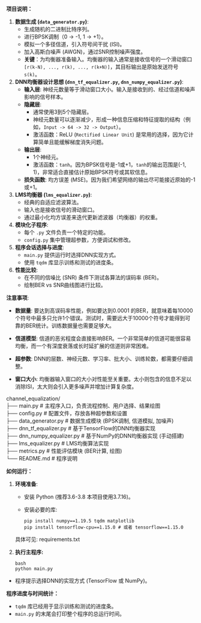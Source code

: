 **项目说明：**

1. **数据生成 (`data_generator.py`)**:
   - 生成随机的二进制比特序列。
   - 进行BPSK调制（0 -> -1, 1 -> +1）。
   - 模拟一个多径信道，引入符号间干扰 (ISI)。
   - 加入高斯白噪声 (AWGN)，通过SNR控制噪声强度。
   - **关键**：为均衡器准备输入。均衡器的输入通常是接收信号的一个滑动窗口 `[r(k-N), ..., r(k), ..., r(k+N)]`，其目标输出是原始发送符号 `s(k)`。
2. **DNN均衡器设计思想 (`dnn_tf_equalizer.py`, `dnn_numpy_equalizer.py`)**:
   - **输入层**: 神经元数量等于滑动窗口大小。输入是接收到的、经过信道和噪声影响的信号样本。
   - **隐藏层**:
     - 通常使用3到5个隐藏层。
     - 神经元数量可以逐渐减少，形成一种信息压缩和特征提取的结构（例如，`Input -> 64 -> 32 -> Output`）。
     - 激活函数：ReLU (`Rectified Linear Unit`) 是常用的选择，因为它计算简单且能缓解梯度消失问题。
   - **输出层**:
     - 1个神经元。
     - 激活函数：`tanh`。因为BPSK信号是-1或+1，`tanh`的输出范围是(-1, 1)，非常适合直接估计原始BPSK符号或其软信息。
   - **损失函数**: 均方误差 (MSE)。因为我们希望网络的输出尽可能接近原始的-1或+1。
3. **LMS均衡器 (`lms_equalizer.py`)**:
   - 经典的自适应滤波算法。
   - 输入也是接收信号的滑动窗口。
   - 通过最小化均方误差来迭代更新滤波器（均衡器）的权重。
4. **模块化子程序**:
   - 每个 `.py` 文件负责一个特定的功能。
   - `config.py` 集中管理超参数，方便调试和修改。
5. **程序会话选择与进度**:
   - `main.py` 提供运行时选择DNN实现方式。
   - 使用 `tqdm` 库显示训练和测试的进度条。
6. **性能比较**:
   - 在不同的信噪比 (SNR) 条件下测试各算法的误码率 (BER)。
   - 绘制BER vs SNR曲线图进行比较。

**注意事项**:

- **数据量**: 要达到高误码率性能，例如要达到0.0001 的BER，就意味着每10000个符号中最多只允许1个错误。测试时，需要远大于10000个符号才能得到可靠的BER统计。训练数据量也需要足够大。

- **信道模型**: 信道的恶劣程度会直接影响BER。一个非常简单的信道可能很容易均衡，而一个有深度衰落或长时延扩展的信道则非常困难。

- **超参数**: DNN的层数、神经元数、学习率、批大小、训练轮数，都需要仔细调整。

- **窗口大小**: 均衡器输入窗口的大小对性能至关重要。太小则包含的信息不足以消除ISI，太大则会引入更多噪声并增加计算复杂度。

channel_equalization/<br>
├── main.py                     # 主程序入口，负责流程控制、用户选择、结果绘图<br>
├── config.py                   # 配置文件，存放各种超参数和设置<br>
├── data_generator.py           # 数据生成模块 (BPSK调制, 信道模拟, 加噪声)<br>
├── dnn_tf_equalizer.py         # 基于TensorFlow的DNN均衡器实现<br>
├── dnn_numpy_equalizer.py      # 基于NumPy的DNN均衡器实现 (手动搭建)<br>
├── lms_equalizer.py            # LMS均衡算法实现<br>
├── metrics.py                  # 性能评估模块 (BER计算, 绘图)<br>
└── README.md                   # 程序说明 

  **如何运行：**

  1. **环境准备**:

     - 安装 Python (推荐3.6-3.8  本项目使用3.7.16)。

     - 安装必要的库:

       ```
       pip install numpy==1.19.5 tqdm matplotlib
       pip install tensorflow-cpu==1.15.0 # 或者 tensorflow==1.15.0 
       ```
       
      具体可见: requirements.txt

  2. **执行主程序:**

       ```
       bash 
       python main.py
       ```

  - 程序提示选择DNN的实现方式 (TensorFlow 或 NumPy)。

  **程序进度与时间统计：**

  - `tqdm` 库已经用于显示训练和测试的进度条。
  - `main.py` 的末尾会打印整个程序的总运行时间。


